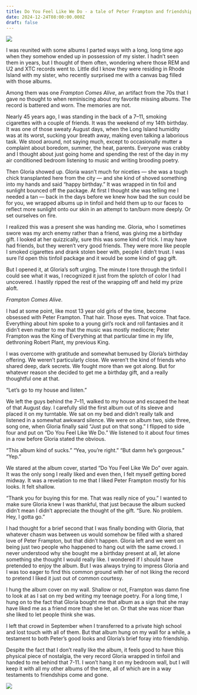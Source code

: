 ```yaml
---
title: Do You Feel Like We Do - a tale of Peter Frampton and friendship
date: 2024-12-24T08:00:00.000Z
draft: false
---
```




![](/images/upload/framp.webp)




I was reunited with some albums I parted ways with a long, long time ago when they somehow ended up in possession of my sister. I hadn’t seen them in years, but I thought of them often, wondering where those REM and U2 and XTC records went to. Little did I know they were residing in Rhode Island with my sister, who recently surprised me with a canvas bag filled with those albums.

Among them was one *Frampton Comes Alive*, an artifact from the 70s that I gave no thought to when reminiscing about my favorite missing albums. The record is battered and worn. The memories are not.

Nearly 45 years ago, I was standing in the back of a 7–11, smoking cigarettes with a couple of friends. It was the weekend of my 14th birthday. It was one of those sweaty August days, when the Long Island humidity was at its worst, sucking your breath away, making even talking a laborious task. We stood around, not saying much, except to occasionally mutter a complaint about boredom, summer, the heat, parents. Everyone was crabby and I thought about just going home and spending the rest of the day in my air conditioned bedroom listening to music and writing brooding poetry.

Then Gloria showed up. Gloria wasn’t much for niceties — she was a tough chick transplanted here from the city — and she kind of shoved something into my hands and said “happy birthday.” It was wrapped in tin foil and sunlight bounced off the package. At first I thought she was telling me I needed a tan — back in the days before we knew how bad the sun could be for you, we wrapped albums up in tinfoil and held them up to our faces to reflect more sunlight onto our skin in an attempt to tan/burn more deeply. Or set ourselves on fire.

I realized this was a present she was handing me. Gloria, who I sometimes swore was my arch enemy rather than a friend, was giving me a birthday gift. I looked at her quizzically, sure this was some kind of trick. I may have had friends, but they weren’t very good friends. They were more like people I smoked cigarettes and drank stolen beer with, people I didn’t trust. I was sure I’d open this tinfoil package and it would be some kind of gag gift.

But I opened it, at Gloria’s soft urging. The minute I tore through the tinfoil I could see what it was, I recognized it just from the splotch of color I had uncovered. I hastily ripped the rest of the wrapping off and held my prize aloft.

*Frampton Comes Alive*.

I had at some point, like most 13 year old girls of the time, become obsessed with Peter Frampton. That hair. Those eyes. That voice. That face. Everything about him spoke to a young girl’s rock and roll fantasies and it didn’t even matter to me that the music was mostly mediocre; Peter Frampton was the King of Everything at that particular time in my life, dethroning Robert Plant, my previous King.

I was overcome with gratitude and somewhat bemused by Gloria’s birthday offering. We weren’t particularly close. We weren’t the kind of friends who shared deep, dark secrets. We fought more than we got along. But for whatever reason she decided to get me a birthday gift, and a really thoughtful one at that.

“Let’s go to my house and listen.”

We left the guys behind the 7–11, walked to my house and escaped the heat of that August day. I carefully slid the first album out of its sleeve and placed it on my turntable. We sat on my bed and didn’t really talk and listened in a somewhat awkward silence. We were on album two, side three, song one, when Gloria finally said “Just put on that song.” I flipped to side four and put on “Do You Feel Like We Do.” We listened to it about four times in a row before Gloria stated the obvious.

“This album kind of sucks.”
“Yea, you’re right.”
“But damn he’s gorgeous.”
“Yep.”

We stared at the album cover, started “Do You Feel Like We Do” over again. It was the only song I really liked and even then, I felt myself getting bored midway. It was a revelation to me that I liked Peter Frampton mostly for his looks. It felt shallow.

“Thank you for buying this for me. That was really nice of you.”
I wanted to make sure Gloria knew I was thankful, that just because the album sucked didn’t mean I didn’t appreciate the thought of the gift.
“Sure. No problem. Hey, I gotta go.”

I had thought for a brief second that I was finally bonding with Gloria, that whatever chasm was between us would somehow be filled with a shared love of Peter Frampton, but that didn’t happen. Gloria left and we went on being just two people who happened to hang out with the same crowd. I never understood why she bought me a birthday present at all, let alone something she thought I would really like. I wondered if I should have pretended to enjoy the album. But I was always trying to impress Gloria and I was too eager to find this common ground with her of not liking the record to pretend I liked it just out of common courtesy.

I hung the album cover on my wall. Shallow or not, Frampton was damn fine to look at as I sat on my bed writing my teenage poetry. For a long time, I hung on to the fact that Gloria bought me that album as a sign that she may have liked me as a friend more than she let on. Or that she was nicer than she liked to let people think she was.

I left that crowd in September when I transferred to a private high school and lost touch with all of them. But that album hung on my wall for a while, a testament to both Peter’s good looks and Gloria’s brief foray into friendship.

Despite the fact that I don’t really like the album, it feels good to have this physical piece of nostalgia, the very record Gloria wrapped in tinfoil and handed to me behind that 7-11. I won’t hang it on my bedroom wall, but I will keep it with all my other albums of the time, all of which are in a way testaments to friendships come and gone.

![](/images/upload/framp2.webp)
